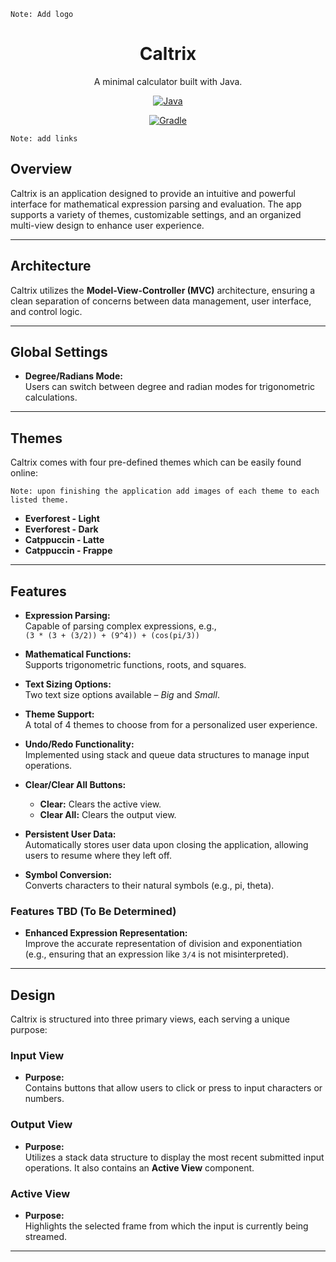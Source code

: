     Note: Add logo
<div align="center">

  <h1>Caltrix</h1>
  <p>A minimal calculator built with Java.</p>

  <a href="">![Java](https://img.shields.io/badge/Java-23%2B-purple)</a>

  <a href="">![Gradle](https://img.shields.io/badge/Gradle-8.1%2B-blue)</a>

</div>


    Note: add links

## Overview

Caltrix is an application designed to provide an intuitive and powerful interface for mathematical expression parsing and evaluation. The app supports a variety of themes, customizable settings, and an organized multi-view design to enhance user experience.

---

## Architecture

Caltrix utilizes the **Model-View-Controller (MVC)** architecture, ensuring a clean separation of concerns between data management, user interface, and control logic.

---

## Global Settings

- **Degree/Radians Mode:**  
  Users can switch between degree and radian modes for trigonometric calculations.

---

## Themes

Caltrix comes with four pre-defined themes which can be easily found online:

    Note: upon finishing the application add images of each theme to each listed theme.

- **Everforest - Light**
- **Everforest - Dark**
- **Catppuccin - Latte**
- **Catppuccin - Frappe**

---

## Features

- **Expression Parsing:**  
  Capable of parsing complex expressions, e.g.,  
  `(3 * (3 + (3/2)) + (9^4)) + (cos(pi/3))`

- **Mathematical Functions:**  
  Supports trigonometric functions, roots, and squares.

- **Text Sizing Options:**  
  Two text size options available – *Big* and *Small*.

- **Theme Support:**  
  A total of 4 themes to choose from for a personalized user experience.

- **Undo/Redo Functionality:**  
  Implemented using stack and queue data structures to manage input operations.

- **Clear/Clear All Buttons:**  
  - **Clear:** Clears the active view.  
  - **Clear All:** Clears the output view.

- **Persistent User Data:**  
  Automatically stores user data upon closing the application, allowing users to resume where they left off.

- **Symbol Conversion:**  
  Converts characters to their natural symbols (e.g., pi, theta).

### Features TBD (To Be Determined)

- **Enhanced Expression Representation:**  
  Improve the accurate representation of division and exponentiation (e.g., ensuring that an expression like `3/4` is not misinterpreted).

---

## Design

Caltrix is structured into three primary views, each serving a unique purpose:

### Input View

- **Purpose:**  
  Contains buttons that allow users to click or press to input characters or numbers.

### Output View

- **Purpose:**  
  Utilizes a stack data structure to display the most recent submitted input operations. It also contains an **Active View** component.

### Active View

- **Purpose:**  
  Highlights the selected frame from which the input is currently being streamed.

---
